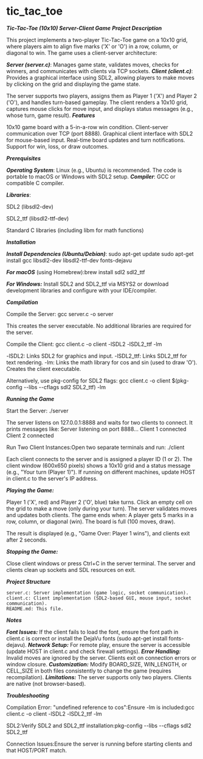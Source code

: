 # tic_tac_toe
***Tic-Tac-Toe (10x10) Server-Client Game***
***Project Description***

This project implements a two-player Tic-Tac-Toe game on a 10x10 grid, where players aim to align five marks ('X' or 'O') in a row, column, or diagonal to win. The game uses a client-server architecture:

***Server (server.c)***: Manages game state, validates moves, checks for winners, and communicates with clients via TCP sockets.
***Client (client.c)***: Provides a graphical interface using SDL2, allowing players to make moves by clicking on the grid and displaying the game state.

The server supports two players, assigns them as Player 1 ('X') and Player 2 ('O'), and handles turn-based gameplay. The client renders a 10x10 grid, captures mouse clicks for move input, and displays status messages (e.g., whose turn, game result).
***Features***

10x10 game board with a 5-in-a-row win condition.
Client-server communication over TCP (port 8888).
Graphical client interface with SDL2 for mouse-based input.
Real-time board updates and turn notifications.
Support for win, loss, or draw outcomes.

***Prerequisites***

***Operating System***: Linux (e.g., Ubuntu) is recommended. The code is portable to macOS or Windows with SDL2 setup.
***Compiler***: GCC or compatible C compiler.


***Libraries***:

SDL2 (libsdl2-dev)

SDL2_ttf (libsdl2-ttf-dev)

Standard C libraries (including libm for math functions)


***Installation***

***Install Dependencies (Ubuntu/Debian)***:
sudo apt-get update
sudo apt-get install gcc libsdl2-dev libsdl2-ttf-dev fonts-dejavu


***For macOS*** (using Homebrew):brew install sdl2 sdl2_ttf


***For Windows:*** Install SDL2 and SDL2_ttf via MSYS2 or download development libraries and configure with your IDE/compiler.

***Compilation***

Compile the Server:
    gcc server.c -o server

This creates the server executable. No additional libraries are required for the server.

Compile the Client:
    gcc client.c -o client -lSDL2 -lSDL2_ttf -lm


-lSDL2: Links SDL2 for graphics and input.
-lSDL2_ttf: Links SDL2_ttf for text rendering.
-lm: Links the math library for cos and sin (used to draw 'O').
Creates the client executable.

Alternatively, use pkg-config for SDL2 flags:
    gcc client.c -o client $(pkg-config --libs --cflags sdl2 SDL2_ttf) -lm



***Running the Game***

Start the Server:
  ./server

The server listens on 127.0.0.1:8888 and waits for two clients to connect. It prints messages like:
Server listening on port 8888...
Client 1 connected
Client 2 connected


Run Two Client Instances:Open two separate terminals and run:
./client


Each client connects to the server and is assigned a player ID (1 or 2).
The client window (600x650 pixels) shows a 10x10 grid and a status message (e.g., "Your turn (Player 1)").
If running on different machines, update HOST in client.c to the server's IP address.


***Playing the Game:***

Player 1 ('X', red) and Player 2 ('O', blue) take turns.
Click an empty cell on the grid to make a move (only during your turn).
The server validates moves and updates both clients.
The game ends when:
A player gets 5 marks in a row, column, or diagonal (win).
The board is full (100 moves, draw).


The result is displayed (e.g., "Game Over: Player 1 wins"), and clients exit after 2 seconds.


***Stopping the Game:***

Close client windows or press Ctrl+C in the server terminal.
The server and clients clean up sockets and SDL resources on exit.



***Project Structure***

    server.c: Server implementation (game logic, socket communication).
    client.c: Client implementation (SDL2-based GUI, mouse input, socket communication).
    README.md: This file.

***Notes***

***Font Issues:*** If the client fails to load the font, ensure the font path in client.c is correct or install the DejaVu fonts (sudo apt-get install fonts-dejavu).
***Network Setup:*** For remote play, ensure the server is accessible (update HOST in client.c and check firewall settings).
***Error Handling:*** Invalid moves are ignored by the server. Clients exit on connection errors or window closure.
***Customization:*** Modify BOARD_SIZE, WIN_LENGTH, or CELL_SIZE in both files consistently to change the game (requires recompilation).
***Limitations:*** The server supports only two players. Clients are native (not browser-based).

***Troubleshooting***

Compilation Error: "undefined reference to cos":Ensure -lm is included:gcc client.c -o client -lSDL2 -lSDL2_ttf -lm


SDL2:Verify SDL2 and SDL2_ttf installation:pkg-config --libs --cflags sdl2 SDL2_ttf

Connection Issues:Ensure the server is running before starting clients and that HOST/PORT match.


